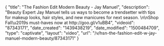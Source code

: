 {
    "title": "The Fashion Edit Modern Beauty - Jay Manuel",
    "description": "Beauty Expert Jay Manuel tells us ways to become a trendsetter with tips for makeup looks, hair styles, and new manicures for next season. \n\nShop Fall\u2019s must-haves now at http:\/\/goo.gl\/v1uBB4",
    "videoid": "87343171",
    "date_created": "1439438219",
    "date_modified": "1500484709",
    "type": "captivate",
    "layout": "video",
    "url": "\/v\/hsn-the-fashion-edit-w-jay-manuel-modern-beauty\/87343171"
}